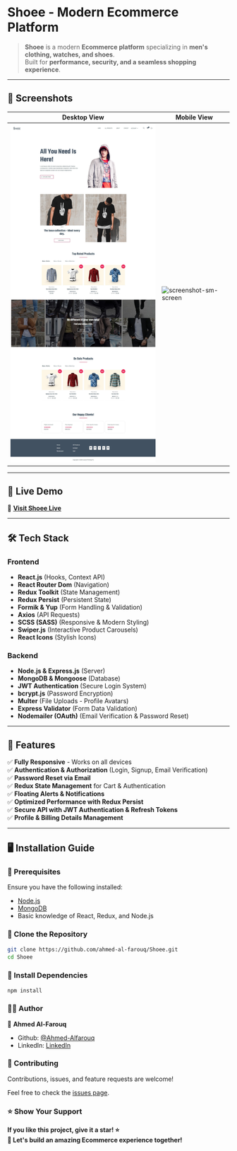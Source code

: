 # **Shoee - Modern Ecommerce Platform**

> **Shoee** is a modern **Ecommerce platform** specializing in **men's clothing, watches, and shoes**.  
> Built for **performance, security, and a seamless shopping experience**.

---

## **📸 Screenshots**
| **Desktop View** | **Mobile View** |
|-----------------|----------------|
| ![screenshot](./screenshot.jpg) | ![screenshot-sm-screen](./screenshot-sm-screen.png) |

---

## **🚀 Live Demo**
🔗 **[Visit Shoee Live](https://shoee.pages.dev)**  

---

## **🛠️ Tech Stack**
### **Frontend**
- **React.js** (Hooks, Context API)  
- **React Router Dom** (Navigation)  
- **Redux Toolkit** (State Management)  
- **Redux Persist** (Persistent State)  
- **Formik & Yup** (Form Handling & Validation)  
- **Axios** (API Requests)  
- **SCSS (SASS)** (Responsive & Modern Styling)  
- **Swiper.js** (Interactive Product Carousels)  
- **React Icons** (Stylish Icons)  

### **Backend**
- **Node.js & Express.js** (Server)  
- **MongoDB & Mongoose** (Database)  
- **JWT Authentication** (Secure Login System)  
- **bcrypt.js** (Password Encryption)  
- **Multer** (File Uploads - Profile Avatars)  
- **Express Validator** (Form Data Validation)  
- **Nodemailer (OAuth)** (Email Verification & Password Reset)  

---

## **🔧 Features**
✅ **Fully Responsive** - Works on all devices  
✅ **Authentication & Authorization** (Login, Signup, Email Verification)  
✅ **Password Reset via Email**  
✅ **Redux State Management** for Cart & Authentication  
✅ **Floating Alerts & Notifications**  
✅ **Optimized Performance with Redux Persist**  
✅ **Secure API with JWT Authentication & Refresh Tokens**  
✅ **Profile & Billing Details Management**  

---

## **🖥️ Installation Guide**
### **🔹 Prerequisites**
Ensure you have the following installed:
- [Node.js](https://nodejs.org/)  
- [MongoDB](https://www.mongodb.com/)  
- Basic knowledge of React, Redux, and Node.js  

### **🔹 Clone the Repository**
```sh
git clone https://github.com/ahmed-al-farouq/Shoee.git
cd Shoee
```
### **🔹 Install Dependencies**
```
npm install
```

### **👨‍💻 Author**

:bearded_person: **Ahmed Al-Farouq**
  - Github: [@Ahmed-Alfarouq](https://github.com/ahmed-al-farouq)
  - LinkedIn: [LinkedIn](https://www.linkedin.com/in/ahmed-al-farouq/)

### **🤝 Contributing**

Contributions, issues, and feature requests are welcome!

Feel free to check the [issues page](../../issues/).

### **⭐ Show Your Support**

**If you like this project, give it a star! ⭐**\
**🚀 Let's build an amazing Ecommerce experience together!**


